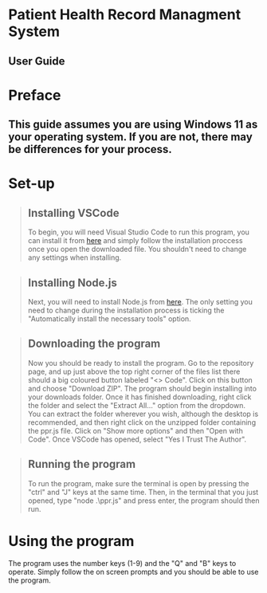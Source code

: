 
# Patient Health Record Managment System

## User Guide

# Preface
## This guide assumes you are using Windows 11 as your operating system. If you are not, there may be differences for your process.

# Set-up

> ## Installing VSCode
> 
> To begin, you will need Visual Studio Code to run this program, you can install it from [here](https://code.visualstudio.com) and simply follow the installation proccess once you open the downloaded file. You shouldn't need to change any settings when installing.

> ## Installing Node.js
>
> Next, you will need to install Node.js from [here](https://nodejs.org/en). The only setting you need to change during the installation process is ticking the "Automatically install the necessary tools" option.

> ## Downloading the program
>
> Now you should be ready to install the program. Go to the repository page, and up just above the top right corner of the files list there should a big coloured button labeled "<> Code".
> Click on this button and choose "Download ZIP". The program should begin installing into your downloads folder. Once it has finished downloading, right click the folder and select the "Extract All..." option from the dropdown.
> You can extract the folder wherever you wish, although the desktop is recommended, and then right click on the unzipped folder containing the ppr.js file. Click on "Show more options" and then "Open with Code".
> Once VSCode has opened, select "Yes I Trust The Author".

> ## Running the program
>
> To run the program, make sure the terminal is open by pressing the "ctrl" and "J" keys at the same time. Then, in the terminal that you just opened, type "node .\ppr.js" and press enter, the program should then run.

# Using the program
The program uses the number keys (1-9) and the "Q" and "B" keys to operate. Simply follow the on screen prompts and you should be able to use the program.
